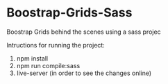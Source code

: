 # Boostrap-Grids-Sass
Boostrap Grids behind the scenes using a sass projec

Intructions for running the project:

1. npm install
2. npm run compile:sass
3. live-server (in order to see the changes online)
